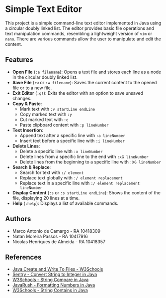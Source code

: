 # Simple Text Editor

This project is a simple command-line text editor implemented in Java using a circular doubly linked list. The editor provides basic file operations and text manipulation commands, resembling a lightweight version of `vim` or `nano`. There are various commands allow the user to manipulate and edit the content.

## Features

- **Open File** (`:e filename`): Opens a text file and stores each line as a node in the circular doubly linked list.
- **Save File** (`:w` or `:w filename`): Saves the current content to the opened file or to a new file.
- **Exit Editor** (`:q!`): Exits the editor with an option to save unsaved changes.
- **Copy & Paste**:
  - Mark text with `:v startLine endLine`
  - Copy marked text with `:y`
  - Cut marked text with `:c`
  - Paste clipboard content with `:p lineNumber`
- **Text Insertion**:
  - Append text after a specific line with `:a lineNumber`
  - Insert text before a specific line with `:i lineNumber`
- **Delete Lines**:
  - Delete a specific line with `:x lineNumber`
  - Delete lines from a specific line to the end with `:xG lineNumber`
  - Delete lines from the beginning to a specific line with `:XG lineNumber`
- **Search & Replace**:
  - Search for text with `:/ element`
  - Replace text globally with `:/ element replacement`
  - Replace text in a specific line with `:/ element replacement lineNumber`
- **Display Content** (`:s` or `:s startLine endLine`): Shows the content of the file, displaying 20 lines at a time.
- **Help** (`:help`): Displays a list of available commands.

## Authors

- Marco Antonio de Camargo - RA 10418309
- Natan Moreira Passos - RA 10417916
- Nicolas Henriques de Almeida - RA 10418357

## References

- [Java Create and Write To Files - W3Schools](https://www.w3schools.com/java/java_files_create.asp)
- [Sentry - Convert String to Integer in Java](https://sentry.io/answers/how-do-i-convert-a-string-to-an-int-in-java/)
- [W3Schools - String Compare in Java](https://www.w3schools.com/java/ref_string_compareto.asp)
- [JavaRush - Formatting Numbers in Java](https://javarush.com/en/groups/posts/en.1412.formatting-number-output-in-java)
- [W3Schools - String Contains in Java](https://www.w3schools.com/java/ref_string_contains.asp)
